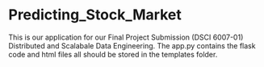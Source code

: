 # Predicting_Stock_Market
This is our application for our Final Project Submission (DSCI 6007-01) Distributed and Scalabale Data Engineering.
The app.py contains the flask code and html files all should be stored in the templates folder.

